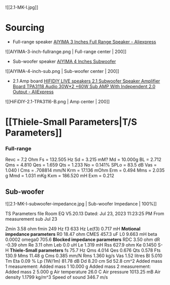 ![[2.1-MK-I.jpg]]
# Sourcing
- Full-range  speaker [AIYIMA 3 Inches Full Range Speaker - Aliexpress](https://www.aliexpress.com/item/1005004551956306.html)

![[AIYIMA-3-inch-fullrange.png | Full-range center | 200]]

- Sub-woofer speaker [AIYIMA 4 Inches Subwoofer](https://www.aliexpress.com/item/1005002028341057.html)

![[AIYIMA-4-inch-sub.png | Sub-woofer center | 200]]

- 2.1 Amp board [HIFIDIY LIVE speakers 2.1 Subwoofer Speaker Amplifier Board TPA3118 Audio 30W*2 +60W Sub AMP With Independent 2.0 Output - AliExpress](https://www.aliexpress.com/item/4000009985023.html)

![[HiFiDIY-2.1-TPA3116-B.png | Amp center | 200]]
# [[Thiele-Small Parameters|T/S Parameters]]
### Full-range

Revc = 7.2 Ohm
Fs = 132.505 Hz
Sd = 3.215 mM?
Md = 10.000g
BL = 2.712
Qms = 4.810
Qes = 1.659
Qts = 1.233
No = 0.141%
SPLo = 83.5 dB
Vas = 1.040 l
Cms = .708814 mm/N
Krm = 17.136 mOhm
Erm  =  0.494
Mms = 2.035 g
Mmd = 1.031 mKg
Kxm = 186.520 mH
Exm = 0.212

## Sub-woofer

![[2.1-MK-I-subwoofer-impedance.jpg | Sub-woofer Impedance | 100%]]

TS Parameters file
Room EQ V5.20.13
Dated: Jul 23, 2023 11:23:25 PM
From measurement sub Jul 23

Zmin 3.58 ohm
fmin 249 Hz
f3 633 Hz
Le(f3) 0.717 mH
**Motional impedance parameters**
R0 18.47 ohm
CMES 457.3 uF
L0 9.663 mH
beta 0.0002 
omega0 705.6 
**Blocked impedance parameters**
RDC 3.50 ohm
dR -0.39 ohm
Re 3.11 ohm
Leb 0.0 uH
Le 1.319 mH
Rss 627.9 ohm
Ke 0.1450 S-H
**Thiele-Small parameters**
fs 75.7 Hz
Qms 4.014
Qes 0.676
Qts 0.578
Fts 130.9
Mms 11.48 g
Cms 0.385 mm/N
Rms 1.360 kg/s
Vas 1.52 litres
Bl 5.010 Tm
Eta 0.09 %
Lp (1W/1m) 81.78 dB
Dd 8.20 cm
Sd 52.8 cm^2
Added mass 1 measurement: 
Added mass 1 10.000 g
Added mass 2 measurement: 
Added mass 2 5.000 g
Air temperature 26.0 C
Air pressure 1013.25 mB
Air density 1.1799 kg/m^3
Speed of sound 346.7 m/s


